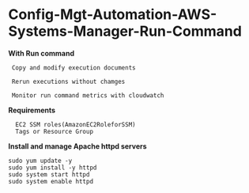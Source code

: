 # Config-Mgt-Automation-AWS-Systems-Manager-Run-Command

**With Run command**
```
 Copy and modify execution documents

 Rerun executions without chamges

 Monitor run command metrics with cloudwatch
```

**Requirements**
```
  EC2 SSM roles(AmazonEC2RoleforSSM)
  Tags or Resource Group

```
**Install and manage Apache httpd servers**

```
sudo yum update -y
sudo yum install -y httpd 
sudo system start httpd 
sudo system enable httpd

```

